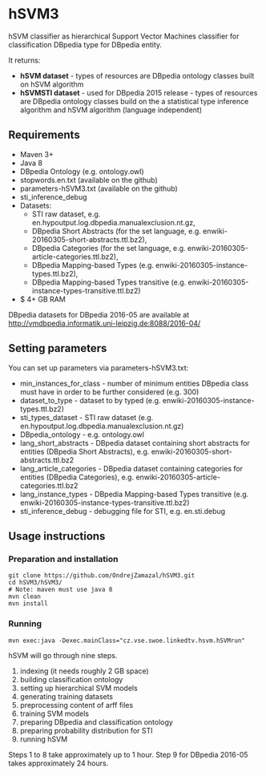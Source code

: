 hSVM3
=====
hSVM classifier as hierarchical Support Vector Machines classifier for classification DBpedia type for DBpedia entity.

It returns:
+ **hSVM dataset** - types of resources are DBpedia ontology classes built on hSVM algorithm
+ **hSVMSTI dataset** - used for DBpedia 2015 release - types of resources are DBpedia ontology classes build on the a statistical type inference algorithm and hSVM algorithm (language independent)

<!-- ## Usage binary release hSVMa: -->
## Requirements

+ Maven 3+
+ Java 8
+ DBpedia Ontology (e.g. ontology.owl)
+ stopwords.en.txt (available on the github)
+ parameters-hSVM3.txt (available on the github)
+ sti_inference_debug
+ Datasets:
  + STI raw dataset, e.g. en.hypoutput.log.dbpedia.manualexclusion.nt.gz,
  + DBpedia Short Abstracts (for the set language, e.g. enwiki-20160305-short-abstracts.ttl.bz2),
  + DBpedia Categories (for the set language, e.g. enwiki-20160305-article-categories.ttl.bz2), 
  + DBpedia Mapping-based Types (e.g. enwiki-20160305-instance-types.ttl.bz2), 
  + DBpedia Mapping-based Types transitive (e.g. enwiki-20160305-instance-types-transitive.ttl.bz2)
+ $ 4+ GB RAM

DBpedia datasets for DBpedia 2016-05 are available at http://vmdbpedia.informatik.uni-leipzig.de:8088/2016-04/

## Setting parameters

You can set up parameters via parameters-hSVM3.txt:
+ min_instances_for_class - number of minimum entities DBpedia class must have in order to be further considered (e.g. 300)
+ dataset_to_type - dataset to by typed (e.g. enwiki-20160305-instance-types.ttl.bz2)
+ sti_types_dataset - STI raw dataset (e.g. en.hypoutput.log.dbpedia.manualexclusion.nt.gz)
+ DBpedia_ontology - e.g. ontology.owl
+ lang_short_abstracts - DBpedia dataset containing short abstracts for entities (DBpedia Short Abstracts), e.g. enwiki-20160305-short-abstracts.ttl.bz2
+ lang_article_categories - DBpedia dataset containing categories for entities (DBpedia Categories), e.g. enwiki-20160305-article-categories.ttl.bz2
+ lang_instance_types - DBpedia Mapping-based Types transitive (e.g. enwiki-20160305-instance-types-transitive.ttl.bz2)
+ sti_inference_debug - debugging file for STI, e.g. en.sti.debug

## Usage instructions

### Preparation and installation

    git clone https://github.com/OndrejZamazal/hSVM3.git
    cd hSVM3/hSVM3/
    # Note: maven must use java 8
    mvn clean
    mvn install

### Running

    mvn exec:java -Dexec.mainClass="cz.vse.swoe.linkedtv.hsvm.hSVMrun"

hSVM will go through nine steps.

1. indexing (it needs roughly 2 GB space)
2. building classification ontology
3. setting up hierarchical SVM models
4. generating training datasets
5. preprocessing content of arff files
6. training SVM models
7. preparing DBpedia and classification ontology
8. preparing probability distribution for STI
9. running hSVM

Steps 1 to 8 take approximately up to 1 hour. Step 9 for DBpedia 2016-05 takes approximately 24 hours.
